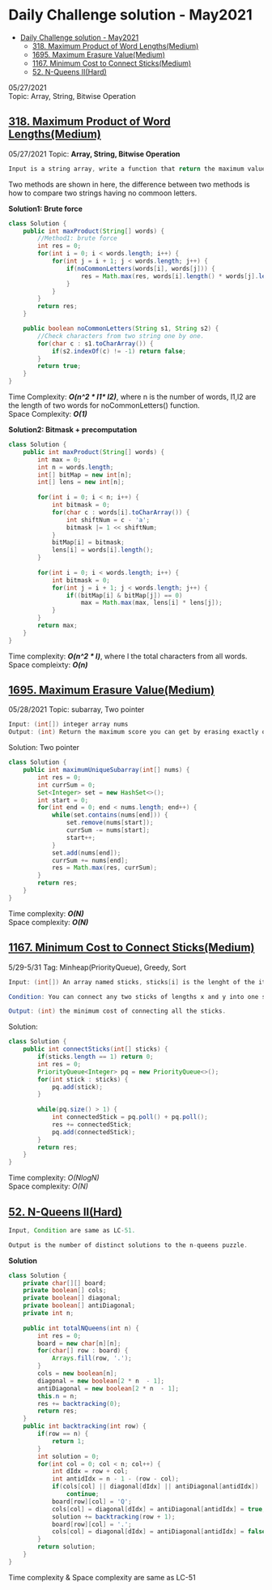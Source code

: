 # Daily Challenge solution - May2021
- [Daily Challenge solution - May2021](#daily-challenge-solution---may2021)
  - [318. Maximum Product of Word Lengths(Medium)](#318-maximum-product-of-word-lengthsmedium)
  - [1695. Maximum Erasure Value(Medium)](#1695-maximum-erasure-valuemedium)
  - [1167. Minimum Cost to Connect Sticks(Medium)](#1167-minimum-cost-to-connect-sticksmedium)
  - [52. N-Queens II(Hard)](#52-n-queens-iihard)

05/27/2021  
Topic: Array, String, Bitwise Operation
## [318. Maximum Product of Word Lengths(Medium)](https://leetcode.com/problems/maximum-product-of-word-lengths/)

05/27/2021 Topic: **Array, String, Bitwise Operation**
```java
Input is a string array, write a function that return the maximum value of length(word[i]) * length(word[j]) where the two words do not share common letters.
```

Two methods are shown in here, the difference between two methods is how to compare two strings having no commoon letters.

**Solution1: Brute force**

```java
class Solution {
    public int maxProduct(String[] words) {
        //Method1: brute force
        int res = 0;
        for(int i = 0; i < words.length; i++) {
            for(int j = i + 1; j < words.length; j++) {
                if(noCommonLetters(words[i], words[j])) {
                    res = Math.max(res, words[i].length() * words[j].length());
                }
            }
        }
        return res;
    }

    public boolean noCommonLetters(String s1, String s2) {
        //Check characters from two string one by one.
        for(char c : s1.toCharArray()) {
            if(s2.indexOf(c) != -1) return false;
        }
        return true;
    }
}
```
Time Complexity: **_O(n^2 \* l1\* l2)_**, where n is the number of words, l1,l2 are the length of two words for noCommonLetters() function.  
Space Complexity: **_O(1)_**

**Solution2: Bitmask + precomputation**

```java
class Solution {
    public int maxProduct(String[] words) {
        int max = 0;
        int n = words.length;
        int[] bitMap = new int[n];
        int[] lens = new int[n];
        
        for(int i = 0; i < n; i++) {
            int bitmask = 0;
            for(char c : words[i].toCharArray()) {
                int shiftNum = c - 'a';
                bitmask |= 1 << shiftNum;
            }
            bitMap[i] = bitmask;
            lens[i] = words[i].length();
        }
        
        for(int i = 0; i < words.length; i++) {
            int bitmask = 0;
            for(int j = i + 1; j < words.length; j++) {
                if((bitMap[i] & bitMap[j]) == 0)
                    max = Math.max(max, lens[i] * lens[j]);
            }
        }
        return max;
    }
}
```
Time complexity: **_O(n^2 * l)_**, where l the total characters from all words.  
Space compleixty: **_O(n)_**

 
## [1695. Maximum Erasure Value(Medium)](https://leetcode.com/problems/maximum-erasure-value/)

05/28/2021 Topic: subarray, Two pointer  

```java
Input: (int[]) integer array nums
Output: (int) Return the maximum score you can get by erasing exactly one subarray.
```

Solution: Two pointer

```java
class Solution {
    public int maximumUniqueSubarray(int[] nums) {
        int res = 0;
        int currSum = 0;
        Set<Integer> set = new HashSet<>();
        int start = 0;
        for(int end = 0; end < nums.length; end++) {
            while(set.contains(nums[end])) {
                set.remove(nums[start]);
                currSum -= nums[start];
                start++;
            }
            set.add(nums[end]);
            currSum += nums[end];
            res = Math.max(res, currSum);
        }
        return res;
    }
}
```
Time complexity: **_O(N)_**  
Space complexity: **_O(N)_**

## [1167. Minimum Cost to Connect Sticks(Medium)](https://leetcode.com/problems/minimum-cost-to-connect-sticks/)

5/29-5/31 Tag: Minheap(PriorityQueue), Greedy, Sort

```java
Input: (int[]) An array named sticks, sticks[i] is the lenght of the ith stick. 

Condition: You can connect any two sticks of lengths x and y into one stick by paying a cost of x + y. You must connect all the sticks until there is only one stick remaining.  

Output: (int) the minimum cost of connecting all the sticks.
```

Solution:

```java
class Solution {
    public int connectSticks(int[] sticks) {
        if(sticks.length == 1) return 0;
        int res = 0;
        PriorityQueue<Integer> pq = new PriorityQueue<>();
        for(int stick : sticks) {
            pq.add(stick);
        }
        
        while(pq.size() > 1) {
            int connectedStick = pq.poll() + pq.poll();
            res += connectedStick;
            pq.add(connectedStick);
        }
        return res;
    }
}
```

Time complexity: *O(NlogN)*  
Space complexity: *O(N)*


## [52. N-Queens II(Hard)](https://leetcode.com/problems/n-queens-ii/)

```java
Input, Condition are same as LC-51.

Output is the number of distinct solutions to the n-queens puzzle.
```

**Solution**

```java
class Solution {
    private char[][] board;
    private boolean[] cols;
    private boolean[] diagonal;
    private boolean[] antiDiagonal;
    private int n;
    
    public int totalNQueens(int n) {
        int res = 0;
        board = new char[n][n];
        for(char[] row : board) {
            Arrays.fill(row, '.');
        }
        cols = new boolean[n];
        diagonal = new boolean[2 * n  - 1];
        antiDiagonal = new boolean[2 * n  - 1];
        this.n = n;
        res += backtracking(0);
        return res;
    }
    public int backtracking(int row) {
        if(row == n) {
            return 1;
        }
        int solution = 0;
        for(int col = 0; col < n; col++) {
            int dIdx = row + col;
            int antidIdx = n - 1 - (row - col);
            if(cols[col] || diagonal[dIdx] || antiDiagonal[antidIdx])
                continue;
            board[row][col] = 'Q';
            cols[col] = diagonal[dIdx] = antiDiagonal[antidIdx] = true;
            solution += backtracking(row + 1);
            board[row][col] = '.';
            cols[col] = diagonal[dIdx] = antiDiagonal[antidIdx] = false;
        }
        return solution;
    }
}
```

Time complexity & Space complexity are same as LC-51

